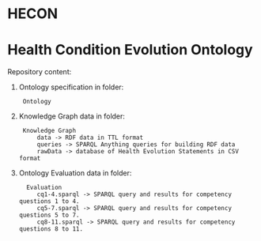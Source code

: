 # HECON 
# Health Condition Evolution Ontology

Repository content:

1. Ontology specification in folder:

		Ontology
		
2. Knowledge Graph data in folder:
		
		Knowledge Graph
			data -> RDF data in TTL format
			queries -> SPARQL Anything queries for building RDF data
			rawData -> database of Health Evolution Statements in CSV format

3. Ontology Evaluation data in folder:
		 
		 Evaluation
		 	cq1-4.sparql -> SPARQL query and results for competency questions 1 to 4.
			cq5-7.sparql -> SPARQL query and results for competency questions 5 to 7.
			cq8-11.sparql -> SPARQL query and results for competency questions 8 to 11.
 
